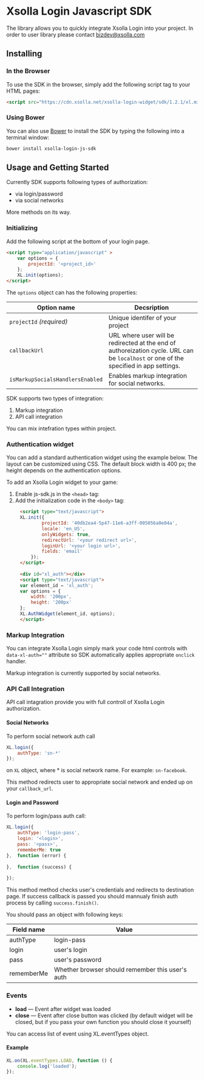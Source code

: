 # Xsolla Login Javascript SDK
The library allows you to quickly integrate Xsolla Login into your project. In order to user library please contact [bizdev@xsolla.com](mailto:bizdev@xsolla.com) 
## Installing

### In the Browser

To use the SDK in the browser, simply add the following script tag to your
HTML pages:

```html
<script src="https://cdn.xsolla.net/xsolla-login-widget/sdk/1.2.1/xl.min.js"></script>
```
### Using Bower

You can also use [Bower](http://bower.io) to install the SDK by typing the
following into a terminal window:

```sh
bower install xsolla-login-js-sdk
```

## Usage and Getting Started
Currently SDK supports following types of authorization:
* via login/password
* via social networks

More methods on its way.
### Initializing

Add the following script at the bottom of your login page.
```html
<script type="application/javascript" >
    var options = { 
        projectId: '<project_id>'
    };
    XL.init(options);
</script>
```
The `options` object can has the following properties:

Option name | Decsription
------------|----
`projectId` _(required)_| Unique identifer of your project
`callbackUrl` | URL where user will be redirected at the end of authoreization cycle. URL can be `localhost` or one of the specified in app settings.
`isMarkupSocialsHandlersEnabled` | Enables markup integration for social networks.


SDK supports two types of integration:
1. Markup integration
1. API call integration

You can mix intefration types within project.

### Authentication widget 
You can add a standard authentication widget using the example below. The layout can be customized using CSS. 
The default block width is 400 px; the height depends on the authentication options.

To add an Xsolla Login widget to your game:
1. Enable js-sdk.js in the `<head>` tag: 
1. Add the initialization code in the `<body>` tag: 

```html
     <script type="text/javascript">
     XL.init({
             projectId: '40db2ea4-5p47-11e6-a3ff-005056a0e04a',
             locale: 'en_US',
             onlyWidgets: true,
             redirectUrl: '<your redirect url>',
             loginUrl: '<your login url>',
             fields: 'email'
         });
     </script>
     
     <div id="xl_auth"></div>
     <script type="text/javascript">
     var element_id = 'xl_auth';
     var options = {
         width: '200px',
         height: '200px'
     };
     XL.AuthWidget(element_id, options);
     </script>
```

### Markup Integration
You can integrate Xsolla Login simply mark your code html controls with `data-xl-auth=""` attribute so SDK automatically applies appropriate `onclick` handler.

Markup integration is currently supported by social networks.


### API Call Integration

API call intagration provide you with full controll of Xsolla Login authorization.

#### Social Networks
To perform social network auth call 
```javascript
XL.login({
    authType: 'sn-*'
});
```
on `XL` object, where * is social network name. For example: `sn-facebook`.


This method redirects user to appropriate social network and ended up on your `callback_url`.

#### Login and Password
To perform login/pass auth call:
```javascript
XL.login({
    authType: 'login-pass',
    login: '<login>',
    pass: '<pass>',
    rememberMe: true
},  function (error) {
    
},  function (success) {
     
});
```
This method method checks user's credentials and redirects to destination page. If success callback is passed you should mannualy finish auth process by calling `success.finish()`. 

You should pass an object with following keys:

Field name | Value
-----------|------
authType   | login-pass
login      | user's login
pass       | user's password
rememberMe | Whether browser should remember this user's auth

### Events

* **load** — Event after widget was loaded
* **close** — Event after close button was clicked (by default widget will be closed, but if you pass your own function you should close it yourself)

You can access list of event using XL.eventTypes object.

#### Example

``` javascript
XL.on(XL.eventTypes.LOAD, function () {
    console.log('loaded');
});
```


